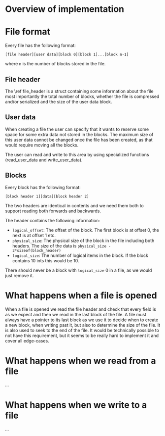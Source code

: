 # Overview of implementation

File format
==

Every file has the following format:

```
[file header][user data][block 0][block 1]...[block n-1]
```

where `n` is the number of blocks stored in the file.

File header
--

The \ref file_header is a struct containing some information about the file most importantly the total number of blocks, whether the file is compressed and/or serialized and the size of the user data block.

User data
--

When creating a file the user can specify that it wants to reserve some space for some extra data not stored in the blocks. The maximum size of this user data cannot be changed once the file has been created, as that would require moving all the blocks.

The user can read and write to this area by using specialized functions (read_user_data and write_user_data).

Blocks
--

Every block has the following format:
```
[block header 1][data][block header 2]
```

The two headers are identical in contents and we need them both to support reading both forwards and backwards.

The header contains the following information:

- `logical_offset`: The offset of the block. The first block is at offset 0, the next is at offset 1 etc.
- `physical_size`: The physical size of the block in the file including both headers. The size of the data is `physical_size - 2*sizeof(block_header)`
- `logical_size`: The number of logical items in the block. If the block contains 10 ints this would be 10.

There should never be a block with `logical_size` 0 in a file, as we would just remove it.

What happens when a file is opened 
==

When a file is opened we read the file header and check that every field is as we expect and then we read in the last block of the file. A file must always have a pointer to its last block as we use it to decide when to create a new block, when writing past it, but also to determine the size of the file. It is also used to seek to the end of the file. It would be technically possible to not have this requirement, but it seems to be really hard to implement it and cover all edge-cases.

What happens when we read from a file
==
...

What happens when we write to a file
==
...